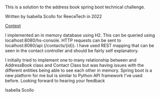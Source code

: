 This is a solution to the address book spring boot technical challenge.

Written by Isabella Scollo for ReeceTech in 2022

<u>Context</u>

I implemented an in memory database using H2. This can be queried using localhost:8080/hs-console. HTTP requests can be sent to localhost:8080/api (/contacts/{id}). I have used REST mapping that can be seen in the contact controller and should be fairly self explanatory.

I initially tried to implement one to many relationship between and AddressBook class and Contact Class but was having issues with the different entities being able to see each other in memory. Spring boot is a new platform for me but is similar to Python API framework I've used before. Looking forward to hearing your feedback

Isabella Scollo

